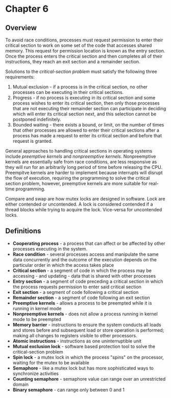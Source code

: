# Chapter 6

## Overview

To avoid race conditions, processes must request permission to enter their critical section to work on some set of the code that accesses shared memory. This request for permission location is known as the entry section. Once the process enters the critical section and then completes all of their instructions, they reach an exit section and a remainder section.

Solutions to the *critical-section problem* must satisfy the following three requirements:
1. Mutual exclusion - if a process is in the critical section, no other processes can be executing in their critical sections.
2. Progress - if no process is executing in its critical section and some process wishes to enter its critical section, then only those processes that are not executing their remainder section can participate in deciding which will enter its critical section next, and this selection cannot be postponed indefinitely.
3. Bounded waiting - there exists a bound, or limit, on the number of times that other processes are allowed to enter their critical sections after a process has made a request to enter its critical section and before that request is granted.

General approaches to handling critical sections in operating systems include *preemptive kernels* and *nonpreemptive kernels*. Nonpreemptive kernels are essentially safe from race conditions, are less responsive as they will run for an arbitrarily long period of time before releasing the CPU. Preempitve kernels are harder to implement because interrupts will disrupt the flow of execution, requiring the programming to solve the critical section problem, however, preemptive kernels are more suitable for real-time programming.

Compare and swap are how mutex locks are designed in software. Lock are either contended or uncontended. A lock is considered contended if a thread blocks while trying to acquire the lock. Vice-versa for uncontended locks.

## Definitions
* **Cooperating process** - a process that can affect or be affected by other processes executing in the system.
* **Race condition** - several processes access and manipulate the same data concurrently and the outcome of the execution depends on the particular order in which the access takes place
* **Critical section** - a segment of code in which the process may be accessing - and updating - data that is shared with other processes
* **Entry section** - a segment of code preceding a critical section in which the process requests permission to enter said critical section
* **Exit section** - a segment of code following a critical section
* **Remainder section** - a segment of code following an exit section
* **Preemptive kernels** - allows a process to be preempted while it is running in kernel mode
* **Nonpreemptive kernels** - does not allow a process running in kernel mode to be preempted
* **Memory barrier** - instructions to ensure the system conducts all loads and stores before and subsequent load or store operation is performed; making all changes to registers visible to other processors.
* **Atomic instructions** - instructions as one uninterruptible unit
* **Mutual exclusion lock** - software based protection tool to solve the critical-section problem
* **Spin lock** - a mutex lock in which the process "spins" on the processor, waiting for the mutex to be available
* **Semaphore** - like a mutex lock but has more sophisticated ways to synchronize activities
* **Counting semaphore** - semaphore value can range over an unrestricted domain
* **Binary semaphore** - can range only between 0 and 1